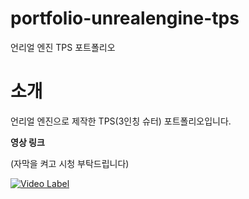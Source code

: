 # portfolio-unrealengine-tps
언리얼 엔진 TPS 포트폴리오

# 소개
언리얼 엔진으로 제작한 TPS(3인칭 슈터) 포트폴리오입니다.

**영상 링크**


(자막을 켜고 시청 부탁드립니다)


[![Video Label](http://img.youtube.com/vi/_Mnx535KNJo/0.jpg)](https://youtu.be/_Mnx535KNJo)
